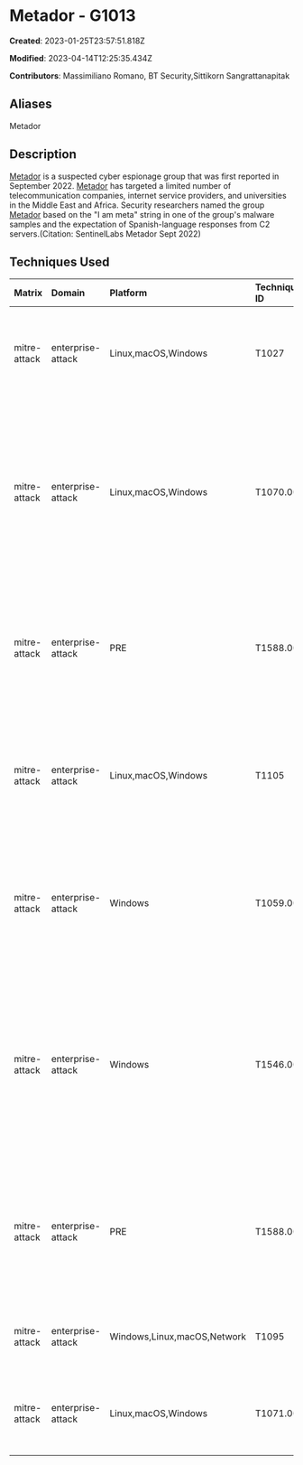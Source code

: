 # Metador - G1013

**Created**: 2023-01-25T23:57:51.818Z

**Modified**: 2023-04-14T12:25:35.434Z

**Contributors**: Massimiliano Romano, BT Security,Sittikorn Sangrattanapitak

## Aliases

Metador

## Description

[Metador](https://attack.mitre.org/groups/G1013) is a suspected cyber espionage group that was first reported in September 2022. [Metador](https://attack.mitre.org/groups/G1013) has targeted a limited number of telecommunication companies, internet service providers, and universities in the Middle East and Africa. Security researchers named the group [Metador](https://attack.mitre.org/groups/G1013) based on the "I am meta" string in one of the group's malware samples and the expectation of Spanish-language responses from C2 servers.(Citation: SentinelLabs Metador Sept 2022)

## Techniques Used

|Matrix|Domain|Platform|Technique ID|Technique Name|Use|
| :---| :---| :---| :---| :---| :---|
|mitre-attack|enterprise-attack|Linux,macOS,Windows|T1027|Obfuscated Files or Information|[Metador](https://attack.mitre.org/groups/G1013) has encrypted their payloads.(Citation: SentinelLabs Metador Sept 2022)|
|mitre-attack|enterprise-attack|Linux,macOS,Windows|T1070.004|File Deletion|[Metador](https://attack.mitre.org/groups/G1013) has quickly deleted `cbd.exe` from a compromised host following the successful deployment of their malware.(Citation: SentinelLabs Metador Sept 2022) |
|mitre-attack|enterprise-attack|PRE|T1588.002|Tool|[Metador](https://attack.mitre.org/groups/G1013) has used Microsoft's Console Debugger in some of their operations.(Citation: SentinelLabs Metador Sept 2022)|
|mitre-attack|enterprise-attack|Linux,macOS,Windows|T1105|Ingress Tool Transfer|[Metador](https://attack.mitre.org/groups/G1013) has downloaded tools and malware onto a compromised system.(Citation: SentinelLabs Metador Sept 2022)|
|mitre-attack|enterprise-attack|Windows|T1059.003|Windows Command Shell|[Metador](https://attack.mitre.org/groups/G1013) has used the Windows command line to execute commands.(Citation: SentinelLabs Metador Sept 2022)|
|mitre-attack|enterprise-attack|Windows|T1546.003|Windows Management Instrumentation Event Subscription|[Metador](https://attack.mitre.org/groups/G1013) has established persistence through the use of a WMI event subscription combined with unusual living-off-the-land binaries such as `cdb.exe`.(Citation: SentinelLabs Metador Sept 2022)|
|mitre-attack|enterprise-attack|PRE|T1588.001|Malware|[Metador](https://attack.mitre.org/groups/G1013) has used unique malware in their operations, including [metaMain](https://attack.mitre.org/software/S1059) and [Mafalda](https://attack.mitre.org/software/S1060).(Citation: SentinelLabs Metador Sept 2022)|
|mitre-attack|enterprise-attack|Windows,Linux,macOS,Network|T1095|Non-Application Layer Protocol|[Metador](https://attack.mitre.org/groups/G1013) has used TCP for C2.(Citation: SentinelLabs Metador Sept 2022)|
|mitre-attack|enterprise-attack|Linux,macOS,Windows|T1071.001|Web Protocols|[Metador](https://attack.mitre.org/groups/G1013) has used HTTP for C2.(Citation: SentinelLabs Metador Sept 2022)|
